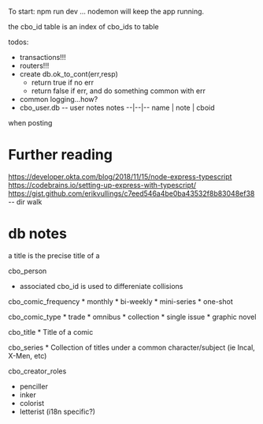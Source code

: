 To start:
npm run dev ... nodemon will keep the app running.

the cbo_id table is an index of cbo_ids to table


todos:
* transactions!!!
* routers!!!
* create db.ok_to_cont(err,resp)
    - return true if no err
    - return false if err, and do something common with err
* common logging...how?
* cbo_user.db -- user notes 
 notes
 --|--|--
 name | note | cboid 

when posting 
# Further reading
https://developer.okta.com/blog/2018/11/15/node-express-typescript
https://codebrains.io/setting-up-express-with-typescript/
https://gist.github.com/erikvullings/c7eed546a4be0ba43532f8b83048ef38 -- dir walk

# db notes

a title is the precise title of a 

cbo_person
* associated cbo_id  is used to differeniate collisions

cbo_comic_frequency
    * monthly
    * bi-weekly
    * mini-series
    * one-shot

cbo_comic_type
    * trade
    * omnibus
    * collection
    * single issue
    * graphic novel

cbo_title
    * Title of a comic

cbo_series
    * Collection of titles under a common character/subject (ie Incal, X-Men, etc)

cbo_creator_roles
* penciller
* inker
* colorist
* letterist (i18n specific?)
